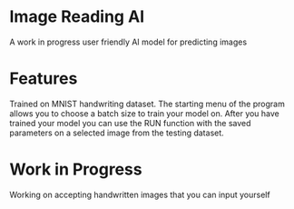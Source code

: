 # Image Reading AI
A work in progress user friendly AI model for predicting images

# Features
Trained on MNIST handwriting dataset. The starting menu of the program allows you to choose a batch size to train your model on. 
After you have trained your model you can use the RUN function with the saved parameters on a selected image from the testing dataset.

# Work in Progress
Working on accepting handwritten images that you can input yourself

